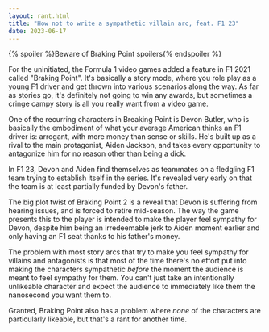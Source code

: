 ```yaml
---
layout: rant.html
title: "How not to write a sympathetic villain arc, feat. F1 23"
date: 2023-06-17
---
```


{% spoiler %}Beware of Braking Point spoilers{% endspoiler %}

For the uninitiated, the Formula 1 video games added a feature in F1 2021 called "Braking Point". It's basically a story mode, where you role play as a young F1 driver and get thrown into various scenarios along the way. As far as stories go, it's definitely not going to win any awards, but sometimes a cringe campy story is all you really want from a video game.
<!-- more -->

One of the recurring characters in Breaking Point is Devon Butler, who is basically the embodiment of what your average American thinks an F1 driver is: arrogant, with more money than sense or skills. He's built up as a rival to the main protagonist, Aiden Jackson, and takes every opportunity to antagonize him for no reason other than being a dick.

In F1 23, Devon and Aiden find themselves as teammates on a fledgling F1 team trying to establish itself in the series. It's revealed very early on that the team is at least partially funded by Devon's father.

The big plot twist of Braking Point 2 is a reveal that Devon is suffering from hearing issues, and is forced to retire mid-season. The way the game presents this to the player is intended to make the player feel sympathy for Devon, despite him being an irredeemable jerk to Aiden moment earlier and only having an F1 seat thanks to his father's money.

The problem with most story arcs that try to make you feel sympathy for villains and antagonists is that most of the time there's no effort put into making the characters sympathetic *before* the moment the audience is meant to feel sympathy for them. You can't just take an intentionally unlikeable character and expect the audience to immediately like them the nanosecond you want them to.

Granted, Braking Point also has a problem where *none* of the characters are particularly likeable, but that's a rant for another time.